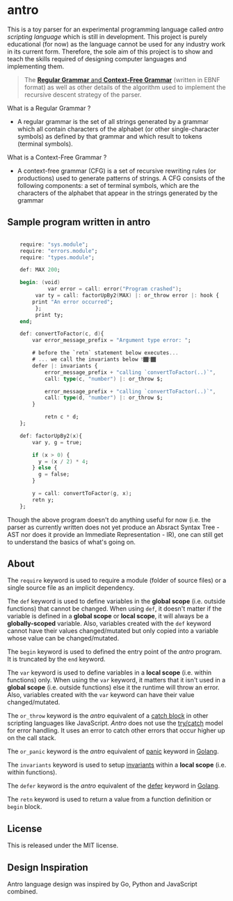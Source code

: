 # antro

This is a toy parser for an experimental programming language called _antro scripting language_ which is still in development. This project is purely educational (for now) as the language cannot be used for any industry work in its current form. Therefore, the sole aim of this project is to show and teach the skills required of designing computer languages and implementing them.

> The [**Regular Grammar** and **Context-Free Grammar**](https://github.com/coolandcodes/antro/blob/master/PARSER_ALGOS_AND_GRAMMAR.md) (written in EBNF format) as well as other details of the algorithm used to implement the recursive descent strategy of the parser.

What is a Regular Grammar ?

-  A regular grammar is the set of all strings generated by a grammar which all contain characters of the alphabet (or other single-character symbols) as defined by that grammar and which result to tokens (terminal symbols).

What is a Context-Free Grammar ?

- A context-free grammar (CFG) is a set of recursive rewriting rules (or productions) used to generate patterns of strings. A CFG consists of the following components: a set of terminal symbols, which are the characters of the alphabet that appear in the strings generated by the grammar

## Sample program written in antro

```ada

	require: "sys.module";
	require: "errors.module";
	require: "types.module";

	def: MAX 200;

	begin: (void)
             var error = call: error("Program crashed");
	     var ty = call: factorUpBy2(MAX) |: or_throw error |: hook {
		print "An error occurred";
	     };
	     print ty;
	end;

	def: convertToFactor(c, d){
		var error_message_prefix = "Argument type error: ";

		# before the `retn` statement below executes...
		# ... we call the invariants below 👇🏾👇🏾
		defer |: invariants {
			error_message_prefix + "calling `convertToFactor(..)`",
			call: type(c, "number") |: or_throw $;

			error_message_prefix + "calling `convertToFactor(..)`",
			call: type(d, "number") |: or_throw $;
		}

	      	retn c * d;
	};

	def: factorUpBy2(x){
	  	var y, g = true;

		if (x > 0) {
		  y = (x / 2) * 4;
		} else {
		  g = false;
		}

		y = call: convertToFactor(g, x); 
		retn y;
	};

```

Though the above program doesn't do anything useful for now (i.e. the parser as currently written does not yet produce an Absract Syntax Tree - AST nor does it provide an Immediate Representation - IR), one can still get to understand the basics of what's going on.

## About

The `require` keyword is used  to  require a module (folder of source files) or a single source file as an implicit dependency.

The  `def`  keyword is used to define variables in the **global scope** (i.e. outside functions) that cannot be changed. When using `def`, it doesn't matter if the variable is defined in a **global scope** or **local scope**, it will always  be a **globally-scoped** variable. Also, variables created with the `def` keyword cannot have their values changed/mutated but only copied into a variable whose value can be changed/mutated.

The `begin` keyword is used to defined the entry point of the _antro_ program. It is truncated by the `end` keyword.

The `var` keyword is used to define variables in a **local scope** (i.e. within functions) only. When using the `var` keyword, it matters that it isn't used in a **global scope** (i.e. outside functions) else it the runtime will throw an error. Also, variables created with the `var` keyword can have their value changed/mutated.

The `or_throw` keyword is the _antro_ equivalent of a [catch block](https://www.geeksforgeeks.org/try-catch-block-in-programming/#what-is-a-catchexcept-block) in other scripting languages like JavaScript. _Antro_ does not use the [try/catch](https://medium.com/@puran.joshi307/how-it-works-try-catch-61e90b18140a) model for error handling. It uses an error to catch other errors that occur higher up on the call stack.

The  `or_panic` keyword is the _antro_ equivalent of [panic](https://gobyexample.com/panic) keyword in [Golang](https://go.dev/).

The `invariants` keyword is used to setup [invariants](https://softwareengineering.stackexchange.com/questions/32727/what-are-invariants-how-can-they-be-used-and-have-you-ever-used-it-in-your-pro) within a **local scope** (i.e. within functions).

The `defer` keyword is the _antro_ equivalent of the [defer](https://gobyexample.com/defer) keyword in [Golang](https://go.dev/).

The `retn` keyword is used to  return a value from a function definition or `begin` block.

## License 

This is released under the MIT license.

## Design Inspiration

Antro language design was inspired by Go, Python and JavaScript combined.
